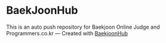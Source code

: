 # BaekJoonHub
This is an auto push repository for Baekjoon Online Judge and Programmers.co.kr — Created with [BaekjoonHub](https://github.com/BaekjoonHub/BaekjoonHub)
